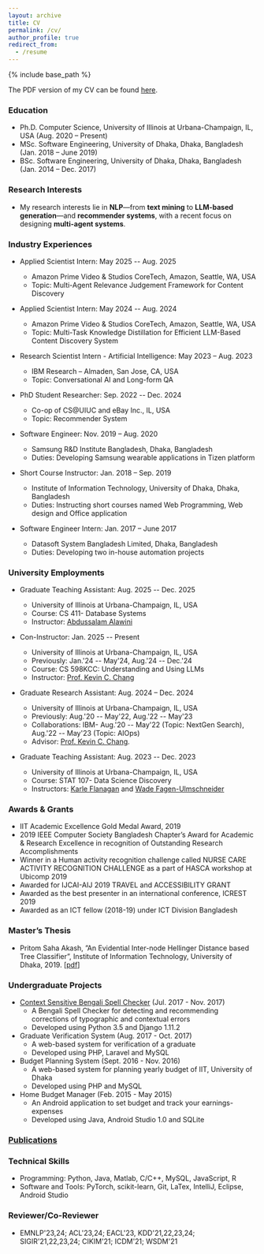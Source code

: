 ```yaml
---
layout: archive
title: CV
permalink: /cv/
author_profile: true
redirect_from:
  - /resume
---
```


{% include base_path %}

The PDF version of my CV can be found [here](http://pritomsaha.github.io/files/CV_PritomSahaAkash.pdf).

### Education
* Ph.D. Computer Science, University of Illinois at Urbana-Champaign,  IL, USA (Aug. 2020 – Present)
* MSc. Software Engineering, University of Dhaka, Dhaka, Bangladesh (Jan. 2018 – June 2019)
* BSc. Software Engineering, University of Dhaka, Dhaka, Bangladesh (Jan. 2014 – Dec. 2017)

### Research Interests
* My research interests lie in **NLP**—from **text mining** to **LLM-based generation**—and **recommender systems**, with a recent focus on designing **multi-agent systems**.

### Industry Experiences
* Applied Scientist Intern: May 2025 -- Aug. 2025 
  * Amazon Prime Video & Studios CoreTech, Amazon, Seattle, WA, USA
  * Topic: Multi-Agent Relevance Judgement Framework for Content Discovery

* Applied Scientist Intern: May 2024 -- Aug. 2024 
  * Amazon Prime Video & Studios CoreTech, Amazon, Seattle, WA, USA
  * Topic: Multi-Task Knowledge Distillation for Efficient LLM-Based Content Discovery System
 
* Research Scientist Intern - Artificial Intelligence: May 2023 – Aug. 2023  
  * IBM Research – Almaden, San Jose, CA, USA
  * Topic: Conversational AI and Long-form QA
 
* PhD Student Researcher: Sep. 2022 -- Dec. 2024 
  * Co-op of CS@UIUC and eBay Inc., IL, USA
  * Topic: Recommender System
 
* Software Engineer: Nov. 2019 – Aug. 2020
  * Samsung R&D Institute Bangladesh, Dhaka, Bangladesh
  * Duties: Developing Samsung wearable applications in Tizen platform
    
* Short Course Instructor: Jan. 2018 – Sep. 2019
  * Institute of Information Technology, University of Dhaka, Dhaka, Bangladesh
  * Duties: Instructing short courses named Web Programming, Web design and Office application
    
* Software Engineer Intern: Jan. 2017 – June 2017
  * Datasoft System Bangladesh Limited, Dhaka, Bangladesh
  * Duties: Developing two in-house automation projects
 
### University Employments

* Graduate Teaching Assistant: Aug. 2025 -- Dec. 2025
  * University of Illinois at Urbana-Champaign, IL, USA
  * Course: CS 411- Database Systems
  * Instructor: [Abdussalam Alawini]([https://stat.illinois.edu/directory/profile/kflan](https://siebelschool.illinois.edu/about/people/faculty/alawini))

* Con-Instructor: Jan. 2025 -- Present
  * University of Illinois at Urbana-Champaign, IL, USA
  * Previously: Jan.'24 -- May'24, Aug.'24 -- Dec.'24
  * Course: CS 598KCC: Understanding and Using LLMs
  * Instructor: [Prof. Kevin C. Chang](https://cs.illinois.edu/about/people/faculty/kcchang)
 
* Graduate Research Assistant: Aug. 2024 – Dec. 2024   
  * University of Illinois at Urbana-Champaign, IL, USA
  * Previously: Aug.'20 -- May'22, Aug.'22 -- May'23
  * Collaborations: IBM- Aug.'20 -- May'22 (Topic: NextGen Search), Aug.'22 -- May'23 (Topic: AIOps)
  * Advisor: [Prof. Kevin C. Chang](https://cs.illinois.edu/about/people/faculty/kcchang).

* Graduate Teaching Assistant: Aug. 2023 -- Dec. 2023
  * University of Illinois at Urbana-Champaign, IL, USA
  * Course: STAT 107- Data Science Discovery
  * Instructors: [Karle Flanagan](https://stat.illinois.edu/directory/profile/kflan) and [Wade Fagen-Ulmschneider](https://waf.cs.illinois.edu)

### Awards & Grants
* IIT Academic Excellence Gold Medal Award, 2019
* 2019 IEEE Computer Society Bangladesh Chapter’s Award for Academic & Research Excellence in recognition of Outstanding Research Accomplishments
* Winner in a Human activity recognition challenge called NURSE CARE ACTIVITY RECOGNITION CHALLENGE as a part of HASCA workshop at Ubicomp 2019
* Awarded for IJCAI-AIJ 2019 TRAVEL and ACCESSIBILITY GRANT
* Awarded as the best presenter in an international conference, ICREST 2019
* Awarded as an ICT fellow (2018-19) under ICT Division Bangladesh

### Master’s Thesis
* Pritom Saha Akash, ”An Evidential Inter-node Hellinger Distance based Tree Classifier”, Institute of Information Technology, University of Dhaka, 2019. [[pdf](https://www.researchgate.net/publication/357158890_An_Evidential_Inter-node_Hellinger_Distance_based_Tree_Classifier)]

### Undergraduate Projects
* [Context Sensitive Bengali Spell Checker](https://github.com/pritomsaha/Context-sensitive-Bangla-spell-checker) (Jul. 2017 - Nov. 2017)
  * A Bengali Spell Checker for detecting and recommending corrections of typographic and contextual errors
  * Developed using Python 3.5 and Django 1.11.2
* Graduate Verification System (Aug. 2017 - Oct. 2017)
  * A web-based system for verification of a graduate
  * Developed using PHP, Laravel and MySQL
* Budget Planning System (Sept. 2016 - Nov. 2016)
  * A web-based system for planning yearly budget of IIT, University of Dhaka
  * Developed using PHP and MySQL
* Home Budget Manager (Feb. 2015 - May 2015)
  * An Android application to set budget and track your earnings-expenses
  * Developed using Java, Android Studio 1.0 and SQLite


### [Publications](https://pritomsaha.github.io/publications/)
  
  
### Technical Skills
* Programming: Python, Java, Matlab, C/C++, MySQL, JavaScript, R
* Software and Tools: PyTorch, scikit-learn, Git, LaTex, IntelliJ, Eclipse, Android Studio


### Reviewer/Co-Reviewer
* EMNLP'23,24; ACL'23,24; EACL'23, KDD'21,22,23,24; SIGIR'21,22,23,24; CIKIM'21; ICDM'21; WSDM'21
